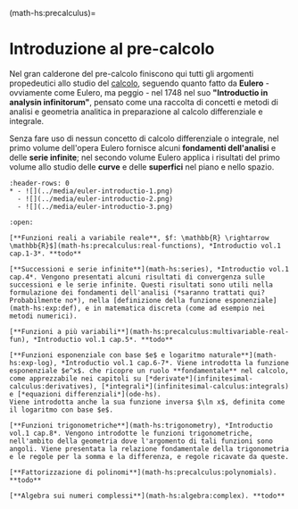 <!--
```{article-info}
:author: basics
:date: "{sub-ref}`today`"
:read-time: "{sub-ref}`wordcount-minutes` min read"
```
-->

(math-hs:precalculus)=
# Introduzione al pre-calcolo

Nel gran calderone del pre-calcolo finiscono qui tutti gli argomenti propedeutici allo studio del [calcolo](math-hs:calculus), seguendo quanto fatto da **Eulero** - ovviamente come Eulero, ma peggio - nel 1748 nel suo **"Introductio in analysin infinitorum"**, pensato come una raccolta di concetti e metodi di analisi e geometria analitica in preparazione al calcolo differenziale e integrale.

Senza fare uso di nessun concetto di calcolo differenziale o integrale, nel primo volume dell'opera Eulero fornisce alcuni **fondamenti dell'analisi** e delle **serie infinite**; nel secondo volume Eulero applica i risultati del primo volume allo studio delle **curve** e delle **superfici** nel piano e nello spazio.

```{list-table}
:header-rows: 0
* - ![](../media/euler-introductio-1.png)
  - ![](../media/euler-introductio-2.png)
  - ![](../media/euler-introductio-3.png)
```

```{dropdown} Argomenti del capitolo
:open:

[**Funzioni reali a variabile reale**, $f: \mathbb{R} \rightarrow \mathbb{R}$](math-hs:precalculus:real-functions), *Introductio vol.1 cap.1-3*. **todo** 

[**Successioni e serie infinite**](math-hs:series), *Introductio vol.1 cap.4*. Vengono presentati alcuni risultati di convergenza sulle successioni e le serie infinite. Questi risultati sono utili nella formulazione dei fondamenti dell'analisi (*saranno trattati qui? Probabilmente no*), nella [definizione della funzione esponenziale](math-hs:exp:def), e in matematica discreta (come ad esempio nei metodi numerici).

[**Funzioni a più variabili**](math-hs:precalculus:multivariable-real-fun), *Introductio vol.1 cap.5*. **todo**

[**Funzioni esponenziale con base $e$ e logaritmo naturale**](math-hs:exp-log), *Introductio vol.1 cap.6-7*. Viene introdotta la funzione esponenziale $e^x$. che ricopre un ruolo **fondamentale** nel calcolo, come apprezzabile nei capitoli su [*derivate*](infinitesimal-calculus:derivatives), [*integrali*](infinitesimal-calculus:integrals) e [*equazioni differenziali*](ode-hs). 
Viene introdotta anche la sua funzione inversa $\ln x$, definita come il logaritmo con base $e$.

[**Funzioni trigonometriche**](math-hs:trigonometry), *Introductio  vol.1 cap.8*. Vengono introdotte le funzioni trigonometriche, nell'ambito della geometria dove l'argomento di tali funzioni sono angoli. Viene presentata la relazione fondamentale della trigonometria e le regole per la somma e la differenza, e regole ricavate da queste.

[**Fattorizzazione di polinomi**](math-hs:precalculus:polynomials). **todo**

[**Algebra sui numeri complessi**](math-hs:algebra:complex). **todo**

```

<!--
```{dropdown} Approccio
:open:

...funzioni reali, invertibili,...

...serie e successioni...*non perderci troppo tempo*

...funzioni a più variabili: compaiono in molti ambiti, come geometria, ottimizzazione,...

...esponenziale: sezione utile a capire da dove arrivano tutte le **"proprietà magiche"** della funzione $e^x$

...funzioni trigonometriche: funzioni che compaiono in geometria e in molti altri ambiti (ODE**(!)**,...), essendo intimamente collegate alla funzione esponenziale, come mostrato nella sezione sull'algebra dei numeri complessi con l'identità di Eulero, $e^{i x} = \cos x + i \, \sin x$.

...algebra complessa: i numeri complessi risultano uno strumento matematico fondamentale in molti ambiti; l'uso dei numeri complessi invece della controparte reale, può semplificare spesso gli sviluppi algebrici, fornendo una trattazione sintetica e più omogenea

**todo**

```
-->

